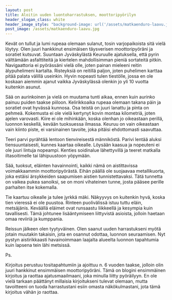 ```yaml
---
layout: post
title: Aloitin uuden luontoharrastuksen, moottoripyörilyn
header_slogan_class: white
header_image_style: "background-image: url('/assets/matkaenduro-laavu.jpg')"
post_image: /assets/matkaenduro-laavu.jpg
---
```


Kevät on tullut ja lumi rupeaa olemaan sulanut, tosin varjopaikoista sitä vielä löytyy. Olen juuri hankkinut ensimäisen täysverisen moottoripyöräni ja soratiet kutsuvat. Suuntaan Jyväskylästä Keuruulle ajatuksella, että pyrin välttämään asfalttiteitä ja kiertelen mahdollisimman pieniä sortateitä pitkin. Navigaattoria ei pyörässäni vielä olle, joten painan mieleeni reitin älypuhelimeni kartalta. Risteyksiä on reitillä paljon, joten puhelimen karttaa pitää palata välillä useinkin. Hyvin nopeasti tulen tiestölle, jossa en ole koskaan aiemmin ajanut vaikka Jyväskylässä olenkin jo yli 10 vuotta kuitenkin asunut.

Sää on aurinkoinen ja vielä on muutama tunti aikaa, ennen kuin aurinko painuu puiden taakse piiloon. Kelirikkoaika rupeaa olemaan takana päin ja soratiet ovat hyvässä kunnosa. Osa teistä on juuri lanattu ja pinta on pehmeä. Kokemusta ei ole vielä kertynyt kovin montaa kilometriä, joten ajelen varovasti. Kiire ei ole mihinkään, koska olenhan jo oikeastaan perillä, luonnon keskellä, kevään tuoksuessa ilmassa. Keuruu on vain oikeastaan vain kiinto piste, ei varsinainen tavoite, joka pitäisi ehdottomasti saavuttaa.

Teeri parvi pyrähtää lentoon tienvireisestä männiköstä. Parivi lentää aluksi tiensuuntaisesti, kunnes kaartaa oikealle. Löysään kaasua ja nopeuteni ei ole juuri lintuja nopeampi. Kenties soidinalue lähettyvillä ja teeret matkalla iltasoitimelle tai lähipuustoon yöpymään.

Sää, tuoksut, eläinten havainnointi, kaikki nämä on aistittavissa voimakkaammin moottoripyörästä. Eihän päällä ole suojaavaa metallikuorta, joka estäisi ärsykkeiden saapumisen aistien tunnistettavaksi. Tätä  tunnetta on vaikea pukea sanoiksi, se on moni vihateinen tunne, josta pääsee perille parhaiten itse kokemalla.

Tie kaartuu oikealle ja tulee jyrkkä mäki. Näkyyvys on kuitenkin hyvä, koska tien vieressä ei ole puustoa. Rinteen puolivälissä istuu tuttu eläin, metsäjänis. Keväällä eläimet ovat runsaastu liikkeellä ja kesympia kuin tavallisesti. Tämä johtunee lisääntymiseen liittyvistä asioista, jolloin haetaan omaa reviiriä ja kumppania.

Reissun jälkeen olen tyytyväinen. Olen saanut uuden harrastukseni myötä jotain muutakin takaisin, jota en osannut odottaa, luonnon seuraamisen. Nyt pystyn aistirikkaasti havainoimmaan laajalta alueelta luonnon tapahtumia kuin lapsena tein lähi metsissä.

Ps.

Kirjoitus perustuu tositapahtumiin ja ajoittuu n. 6 vuoden taakse, jolloin olin juuri hankkinut ensimmäisen moottoripyöräni. Tämä on blogini ensimmäinen kirjoitus ja raottaa ajatusmaailmaani, joka minulla liitty pyöräilyyn. En ole vielä tarkaan päättänyt millaisia kirjoitukseni tulevat olemaan, mutta tavoitteeni on tuoda harrastustani esiin omasta näkökulmastani, jota tämä kirjoitus vähän jo raottaa. 
